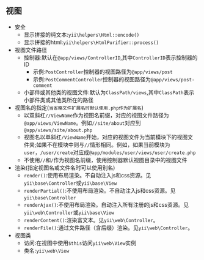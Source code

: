 ## 视图
* 安全
    * 显示拼接的纯文本:`yii\helpers\Html::encode()`
    * 显示拼接的html:`yii\helpers\HtmlPurifier::process()`
* 视图文件路径
    * 控制器:默认在`@app/views/ControllerID`,其中`ControllerID`表示控制器的ID
        * 示例:`PostController`控制器的视图路径为`@app/views/post`
        * 示例:`PostCommentController`控制器的视图路径为`@app/views/post-comment`
    * 小部件或其他类的视图文件:默认为`ClassPath/views`,其中`ClassPath`表示小部件类或其他类所在的路径  
* 视图名的指定(`当省略文件扩展名时默认使用.php作为扩展名`)  
    * 以双斜杠`//ViewName`作为视图名前缀，对应的视图文件路径为`@app/views/ViewName`。例如`//site/about`对应到`@app/views/site/about.php`
    * 视图名以单斜杠`/ViewName`开始，对应的视图文件为当前模块下的视图文件夹;如果不在模块中则与`//`情形相同。例如，如果当前模块为`user`，`/user/create`对应成`@app/modules/user/views/user/create.php`
    * 不使用`//`和`/`作为视图名前缀，使用控制器默认视图目录中的视图文件
* 渲染(指定视图名或文件名时可以使用别名) 
    * `render()`:使用布局渲染。不自动注入js和css资源。见`yii\base\Controller`或`yii\base\View`
    * `renderPartial()`:不使用布局渲染。不自动注入js和css资源。见`yii\base\Controller`
    * `renderAjax()`:不使用布局渲染。自动注入所有注册的js和css资源。见`yii\web\Controller`或`yii\base\View`
    * `renderContent()`:渲染富文本。见`yii\web\Controller`。
    * `renderFile()`:通过文件路径（含后缀）渲染。见`yii\web\Controller`。
* 视图类
    * 访问:在视图中使用`$this`访问`yii\web\View`实例
    * 类名:`yii\web\View`